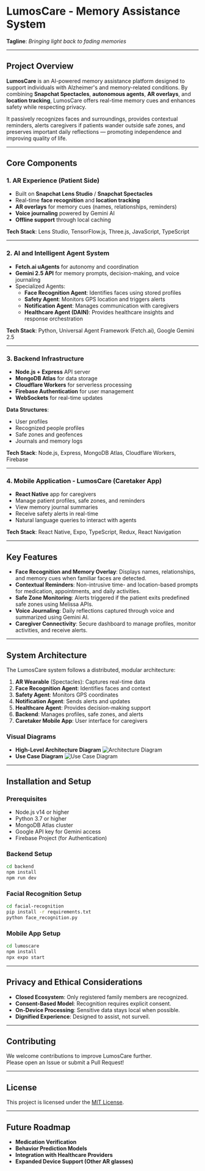 # LumosCare - Memory Assistance System

**Tagline**: *Bringing light back to fading memories*

---

## Project Overview

**LumosCare** is an AI-powered memory assistance platform designed to support individuals with Alzheimer's and memory-related conditions. By combining **Snapchat Spectacles**, **autonomous agents**, **AR overlays**, and **location tracking**, LumosCare offers real-time memory cues and enhances safety while respecting privacy.

It passively recognizes faces and surroundings, provides contextual reminders, alerts caregivers if patients wander outside safe zones, and preserves important daily reflections — promoting independence and improving quality of life.

---

## Core Components

### 1. **AR Experience (Patient Side)**

- Built on **Snapchat Lens Studio** / **Snapchat Spectacles**
- Real-time **face recognition** and **location tracking**
- **AR overlays** for memory cues (names, relationships, reminders)
- **Voice journaling** powered by Gemini AI
- **Offline support** through local caching

**Tech Stack**: Lens Studio, TensorFlow.js, Three.js, JavaScript, TypeScript

---

### 2. **AI and Intelligent Agent System**

- **Fetch.ai uAgents** for autonomy and coordination
- **Gemini 2.5 API** for memory prompts, decision-making, and voice journaling
- Specialized Agents:
  - **Face Recognition Agent**: Identifies faces using stored profiles
  - **Safety Agent**: Monitors GPS location and triggers alerts
  - **Notification Agent**: Manages communication with caregivers
  - **Healthcare Agent (DAIN)**: Provides healthcare insights and response orchestration

**Tech Stack**: Python, Universal Agent Framework (Fetch.ai), Google Gemini 2.5

---

### 3. **Backend Infrastructure**

- **Node.js + Express** API server
- **MongoDB Atlas** for data storage
- **Cloudflare Workers** for serverless processing
- **Firebase Authentication** for user management
- **WebSockets** for real-time updates

**Data Structures**:
- User profiles
- Recognized people profiles
- Safe zones and geofences
- Journals and memory logs

**Tech Stack**: Node.js, Express, MongoDB Atlas, Cloudflare Workers, Firebase

---

### 4. **Mobile Application - LumosCare (Caretaker App)**

- **React Native** app for caregivers
- Manage patient profiles, safe zones, and reminders
- View memory journal summaries
- Receive safety alerts in real-time
- Natural language queries to interact with agents

**Tech Stack**: React Native, Expo, TypeScript, Redux, React Navigation

---

## Key Features

- **Face Recognition and Memory Overlay**: Displays names, relationships, and memory cues when familiar faces are detected.
- **Contextual Reminders**: Non-intrusive time- and location-based prompts for medication, appointments, and daily activities.
- **Safe Zone Monitoring**: Alerts triggered if the patient exits predefined safe zones using Melissa APIs.
- **Voice Journaling**: Daily reflections captured through voice and summarized using Gemini AI.
- **Caregiver Connectivity**: Secure dashboard to manage profiles, monitor activities, and receive alerts.

---

## System Architecture

The LumosCare system follows a distributed, modular architecture:

1. **AR Wearable** (Spectacles): Captures real-time data
2. **Face Recognition Agent**: Identifies faces and context
3. **Safety Agent**: Monitors GPS coordinates
4. **Notification Agent**: Sends alerts and updates
5. **Healthcare Agent**: Provides decision-making support
6. **Backend**: Manages profiles, safe zones, and alerts
7. **Caretaker Mobile App**: User interface for caregivers

### Visual Diagrams
- **High-Level Architecture Diagram** ![Architecture Diagram](path-to-diagram)
- **Use Case Diagram** ![Use Case Diagram](path-to-diagram)

---

## Installation and Setup

### Prerequisites

- Node.js v14 or higher
- Python 3.7 or higher
- MongoDB Atlas cluster
- Google API key for Gemini access
- Firebase Project (for Authentication)

### Backend Setup

```bash
cd backend
npm install
npm run dev
```

### Facial Recognition Setup

```bash
cd facial-recognition
pip install -r requirements.txt
python face_recognition.py
```

### Mobile App Setup

```bash
cd lumoscare
npm install
npx expo start
```

---

## Privacy and Ethical Considerations

- **Closed Ecosystem**: Only registered family members are recognized.
- **Consent-Based Model**: Recognition requires explicit consent.
- **On-Device Processing**: Sensitive data stays local when possible.
- **Dignified Experience**: Designed to assist, not surveil.

---

## Contributing

We welcome contributions to improve LumosCare further.  
Please open an Issue or submit a Pull Request!

---

## License

This project is licensed under the [MIT License](LICENSE).

---

## Future Roadmap

- **Medication Verification**
- **Behavior Prediction Models**
- **Integration with Healthcare Providers**
- **Expanded Device Support (Other AR glasses)**

